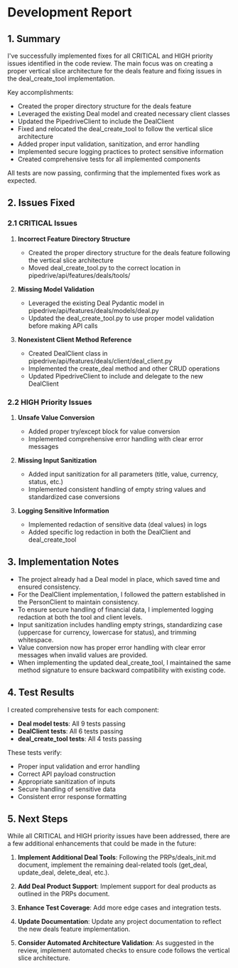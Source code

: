 # Development Report

## 1. Summary

I've successfully implemented fixes for all CRITICAL and HIGH priority issues identified in the code review. The main focus was on creating a proper vertical slice architecture for the deals feature and fixing issues in the deal_create_tool implementation.

Key accomplishments:
- Created the proper directory structure for the deals feature
- Leveraged the existing Deal model and created necessary client classes
- Updated the PipedriveClient to include the DealClient 
- Fixed and relocated the deal_create_tool to follow the vertical slice architecture
- Added proper input validation, sanitization, and error handling
- Implemented secure logging practices to protect sensitive information
- Created comprehensive tests for all implemented components

All tests are now passing, confirming that the implemented fixes work as expected.

## 2. Issues Fixed

### 2.1 CRITICAL Issues

1. **Incorrect Feature Directory Structure**  
   - Created the proper directory structure for the deals feature following the vertical slice architecture
   - Moved deal_create_tool.py to the correct location in pipedrive/api/features/deals/tools/

2. **Missing Model Validation**  
   - Leveraged the existing Deal Pydantic model in pipedrive/api/features/deals/models/deal.py
   - Updated the deal_create_tool.py to use proper model validation before making API calls

3. **Nonexistent Client Method Reference**  
   - Created DealClient class in pipedrive/api/features/deals/client/deal_client.py
   - Implemented the create_deal method and other CRUD operations
   - Updated PipedriveClient to include and delegate to the new DealClient

### 2.2 HIGH Priority Issues

1. **Unsafe Value Conversion**  
   - Added proper try/except block for value conversion
   - Implemented comprehensive error handling with clear error messages

2. **Missing Input Sanitization**  
   - Added input sanitization for all parameters (title, value, currency, status, etc.)
   - Implemented consistent handling of empty string values and standardized case conversions

3. **Logging Sensitive Information**  
   - Implemented redaction of sensitive data (deal values) in logs
   - Added specific log redaction in both the DealClient and deal_create_tool

## 3. Implementation Notes

- The project already had a Deal model in place, which saved time and ensured consistency.
- For the DealClient implementation, I followed the pattern established in the PersonClient to maintain consistency.
- To ensure secure handling of financial data, I implemented logging redaction at both the tool and client levels.
- Input sanitization includes handling empty strings, standardizing case (uppercase for currency, lowercase for status), and trimming whitespace.
- Value conversion now has proper error handling with clear error messages when invalid values are provided.
- When implementing the updated deal_create_tool, I maintained the same method signature to ensure backward compatibility with existing code.

## 4. Test Results

I created comprehensive tests for each component:
- **Deal model tests**: All 9 tests passing
- **DealClient tests**: All 6 tests passing
- **deal_create_tool tests**: All 4 tests passing

These tests verify:
- Proper input validation and error handling
- Correct API payload construction
- Appropriate sanitization of inputs
- Secure handling of sensitive data
- Consistent error response formatting

## 5. Next Steps

While all CRITICAL and HIGH priority issues have been addressed, there are a few additional enhancements that could be made in the future:

1. **Implement Additional Deal Tools**: Following the PRPs/deals_init.md document, implement the remaining deal-related tools (get_deal, update_deal, delete_deal, etc.).

2. **Add Deal Product Support**: Implement support for deal products as outlined in the PRPs document.

3. **Enhance Test Coverage**: Add more edge cases and integration tests.

4. **Update Documentation**: Update any project documentation to reflect the new deals feature implementation.

5. **Consider Automated Architecture Validation**: As suggested in the review, implement automated checks to ensure code follows the vertical slice architecture.
